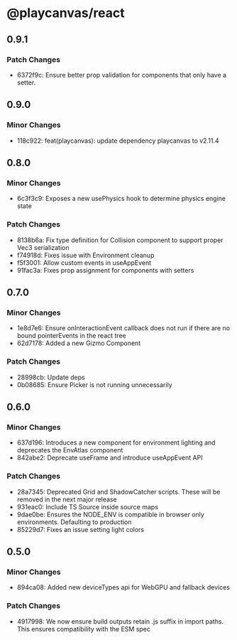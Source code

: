 # @playcanvas/react

## 0.9.1

### Patch Changes

- 6372f9c: Ensure better prop validation for components that only have a setter.

## 0.9.0

### Minor Changes

- 118c922: feat(playcanvas): update dependency playcanvas to v2.11.4

## 0.8.0

### Minor Changes

- 6c3f3c9: Exposes a new usePhysics hook to determine physics engine state

### Patch Changes

- 8138b6a: Fix type definition for Collision component to support proper Vec3 serialization
- f74918d: Fixes issue with Environment cleanup
- f5f3001: Allow custom events in useAppEvent
- 91fac3a: Fixes prop assignment for components with setters

## 0.7.0

### Minor Changes

- 1e8d7e6: Ensure onInteractionEvent callback does not run if there are no bound pointerEvents in the react tree
- 62d7178: Added a new Gizmo Component

### Patch Changes

- 28998cb: Update deps
- 0b08685: Ensure Picker is not running unnecessarily

## 0.6.0

### Minor Changes

- 637d196: Introduces a new <Environment/> component for environment lighting and deprecates the EnvAtlas component
- 842abe2: Deprecate useFrame and introduce useAppEvent API

### Patch Changes

- 28a7345: Deprecated Grid and ShadowCatcher scripts. These will be removed in the next major release
- 931eac0: Include TS Source inside source maps
- 9dae0be: Ensures the NODE_ENV is compatible in browser only environments. Defaulting to production
- 85229d7: Fixes an issue setting light colors

## 0.5.0

### Minor Changes

- 894ca08: Added new deviceTypes api for WebGPU and fallback devices

### Patch Changes

- 4917998: We now ensure build outputs retain .js suffix in import paths. This ensures compatibility with the ESM spec
